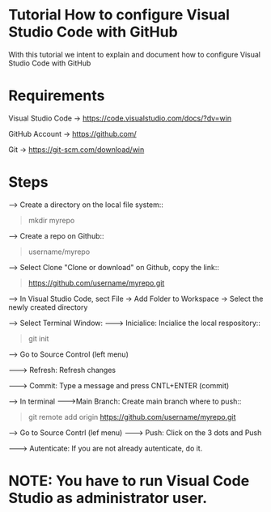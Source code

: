 # Tutorial How to configure Visual Studio Code with GitHub #
With this tutorial we intent to explain and document how to configure Visual Studio Code with GitHub

# Requirements #
Visual Studio Code -> https://code.visualstudio.com/docs/?dv=win

GitHub Account -> https://github.com/

Git -> https://git-scm.com/download/win

# Steps #
--> Create a directory on the local file system::
> mkdir myrepo

--> Create a repo on Github::
> username/myrepo

--> Select Clone "Clone or download" on Github, copy the link::
> https://github.com/username/myrepo.git

--> In Visual Studio Code, sect File -> Add Folder to Workspace -> Select the newly created directory

--> Select Terminal Window:
---> Inicialice: Incialice the local respository::
> git init

--> Go to Source Control (left menu)

---> Refresh: Refresh changes

---> Commit: Type a message and press CNTL+ENTER (commit)

--> In terminal
--->Main Branch: Create main branch where to push::
> git remote add origin https://github.com/username/myrepo.git

--> Go to Source Contrl (lef menu)
---> Push: Click on the 3 dots and Push

---> Autenticate: If you are not already autenticate, do it.

# NOTE: You have to run Visual Code Studio as administrator user. #
